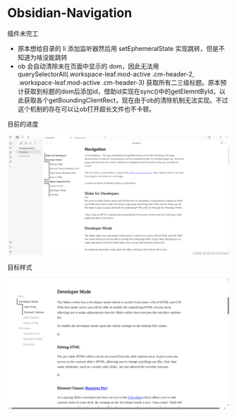# Obsidian-Navigation

插件未完工
- 原本想给目录的 li 添加监听器然后用 setEphemeralState 实现跳转，但是不知道为啥没能跳转
- ob 会自动清除未在页面中显示的 dom，因此无法用 querySelectorAll(.workspace-leaf.mod-active .cm-header-2, .workspace-leaf.mod-active .cm-header-3) 获取所有二三级标题。原本预计获取到标题的dom后添加id，借助id实现在sync()中的getElemntById，以此获取各个getBoundingClientRect，现在由于ob的清除机制无法实现。不过这个机制的存在可以让ob打开超长文件也不卡顿。

目前的进度

![](./images/result.jpg)

目标样式

![](/images/target.jpg)